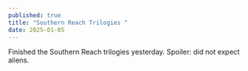 ```yaml
---
published: true
title: "Southern Reach Trilogies "
date: 2025-01-05
---
```

Finished the Southern Reach trilogies yesterday. Spoiler: did not expect aliens.